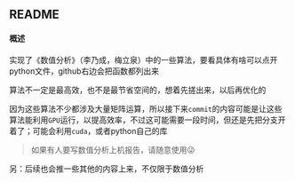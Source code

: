 ## README

#### 概述

实现了《数值分析》（李乃成，梅立泉）中的一些算法，要看具体有啥可以点开python文件，github右边会把函数都列出来

算法不一定是最高效，也不是最节省空间的，想着先搓出来，以后再优化的

因为这些算法不少都涉及大量矩阵运算，所以接下来`commit`的内容可能是让这些算法能利用`GPU`运行，以提高效率，不过这可能需要一段时间，但还是先把分支开着了；可能会利用`cuda`，或者python自己的库

> 如果有人要写数值分析上机报告，请随意使用😜

另：后续也会推一些其他的内容上来，不仅限于数值分析